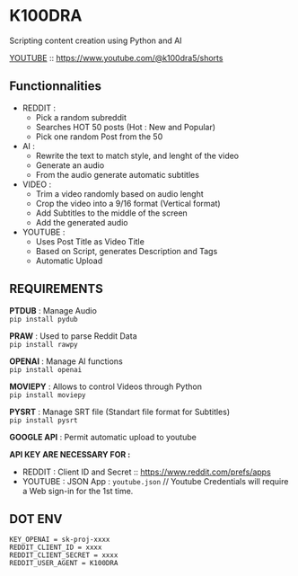 # K100DRA

Scripting content creation using Python and AI

[YOUTUBE](https://www.youtube.com/@k100dra5/shorts) :: https://www.youtube.com/@k100dra5/shorts

## Functionnalities

- REDDIT :
    - Pick a random subreddit 
    - Searches HOT 50 posts (Hot : New and Popular)
    - Pick one random Post from the 50 
- AI :
    - Rewrite the text to match style, and lenght of the video
    - Generate an audio
    - From the audio generate automatic subtitles 
- VIDEO :
    - Trim a video randomly based on audio lenght 
    - Crop the video into a 9/16 format (Vertical format)
    - Add Subtitles to the middle of the screen 
    - Add the generated audio 
- YOUTUBE :
    - Uses Post Title as Video Title 
    - Based on Script, generates Description and Tags 
    - Automatic Upload

## REQUIREMENTS 


**PTDUB** : Manage Audio 
<br>```pip install pydub```

**PRAW** : Used to parse Reddit Data
<br>```pip install rawpy```
 
**OPENAI** : Manage AI functions 
<br>```pip install openai```

**MOVIEPY** : Allows to control Videos through Python
<br>```pip install moviepy```

**PYSRT** : Manage SRT file (Standart file format for Subtitles)
<br>```pip install pysrt```

**GOOGLE API** : Permit automatic upload to youtube 

**API KEY ARE NECESSARY FOR :**
- REDDIT : Client ID and Secret  :: https://www.reddit.com/prefs/apps
- YOUTUBE : JSON App : ```youtube.json``` // Youtube Credentials will require a Web sign-in for the 1st time.

## DOT ENV 
```env
KEY_OPENAI = sk-proj-xxxx
REDDIT_CLIENT_ID = xxxx
REDDIT_CLIENT_SECRET = xxxx
REDDIT_USER_AGENT = K100DRA
```